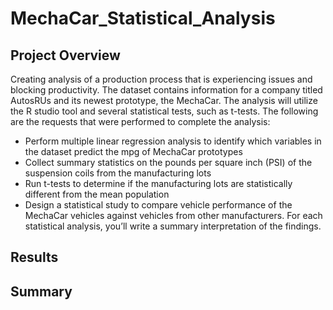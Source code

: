 # MechaCar_Statistical_Analysis

## Project Overview
Creating analysis of a production process that is experiencing issues and blocking productivity. The dataset contains information for a company titled AutosRUs and its newest prototype, the MechaCar. The analysis will utilize the R studio tool and several statistical tests, such as t-tests.  The following are the requests that were performed to complete the analysis:
- Perform multiple linear regression analysis to identify which variables in the dataset predict the mpg of MechaCar prototypes
- Collect summary statistics on the pounds per square inch (PSI) of the suspension coils from the manufacturing lots
- Run t-tests to determine if the manufacturing lots are statistically different from the mean population
- Design a statistical study to compare vehicle performance of the MechaCar vehicles against vehicles from other manufacturers. For each statistical  analysis, you’ll write a summary interpretation of the findings.

## Results

## Summary

